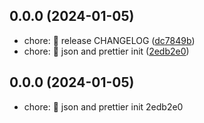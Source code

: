 ## 0.0.0 (2024-01-05)

* chore: :memo: release CHANGELOG ([dc7849b](https://github.com/LuchoC-Dev/RoadToBackend-Carrizo/commit/dc7849b))
* chore: :tada: json and prettier init ([2edb2e0](https://github.com/LuchoC-Dev/RoadToBackend-Carrizo/commit/2edb2e0))



## 0.0.0 (2024-01-05)

* chore: :tada: json and prettier init 2edb2e0



